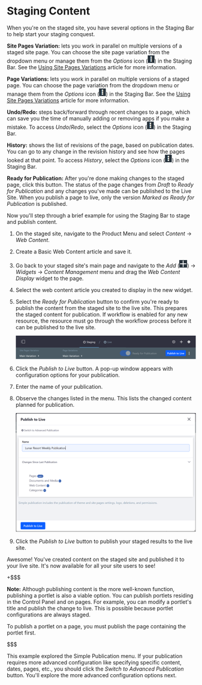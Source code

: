 # Staging Content [](id=staging-content)

When you're on the staged site, you have several options in the Staging Bar to
help start your staging conquest.

**Site Pages Variation:** lets you work in parallel on multiple versions of a
staged site page. You can choose the site page variation from the dropdown menu
or manage them from the *Options* icon
(![Options](../../../../images/icon-options.png)) in the Staging Bar. See the
[Using Site Pages Variations](/discover/portal/-/knowledge_base/7-1/using-site-pages-variations)
article for more information.

**Page Variations:** lets you work in parallel on multiple versions of a staged
page. You can choose the page variation from the dropdown menu or manage them
from the *Options* icon (![Options](../../../../images/icon-options.png)) in the
Staging Bar. See the
[Using Site Pages Variations](/discover/portal/-/knowledge_base/7-1/using-site-pages-variations)
article for more information.

**Undo/Redo:** steps back/forward through recent changes to a page, which can
save you the time of manually adding or removing apps if you make a mistake. To
access *Undo*/*Redo*, select the *Options* icon
(![Options](../../../../images/icon-options.png)) in the Staging Bar.

**History:** shows the list of revisions of the page, based on publication
dates. You can go to any change in the revision history and see how the pages
looked at that point. To access *History*, select the *Options* icon
(![Options](../../../../images/icon-options.png)) in the Staging Bar.

**Ready for Publication:** After you're done making changes to the staged page,
click this button. The status of the page changes from *Draft* to *Ready for
Publication* and any changes you've made can be published to the Live Site. When
you publish a page to live, only the version *Marked as Ready for Publication*
is published.

Now you'll step through a brief example for using the Staging Bar to stage and
publish content.

1.  On the staged site, navigate to the Product Menu and select *Content* &rarr;
    *Web Content*.

2.  Create a Basic Web Content article and save it.

3.  Go back to your staged site's main page and navigate to the *Add*
    (![Add](../../../../images/icon-add-app.png)) &rarr; *Widgets* &rarr; *Content
    Management* menu and drag the *Web Content Display* widget to the page.

4.  Select the web content article you created to display in the new widget.

5.  Select the *Ready for Publication* button to confirm you're ready to publish
    the content from the staged site to the live site. This prepares the
    staged content for publication. If workflow is enabled for any new resource,
    the resource must go through the workflow process before it can be published
    to the live site.

    ![Figure 1: The staging toolbar indicates whether you're able to publish to the live site.](../../../../images/staging-publish-bar.png)

6.  Click the *Publish to Live* button. A pop-up window appears with
    configuration options for your publication.
 
7.  Enter the name of your publication.

8.  Observe the changes listed in the menu. This lists the changed content
    planned for publication.

    ![Figure 2: The Simple Publication menu displays the changes since last publication and a way to name your publication.](../../../../images/simple-staging-publication.png)

9.  Click the *Publish to Live* button to publish your staged results to the
    live site.

Awesome! You've created content on the staged site and published it to your live
site. It's now available for all your site users to see!

+$$$

**Note:** Although publishing content is the more well-known function,
publishing a portlet is also a viable option. You can publish portlets residing
in the Control Panel and on pages. For example, you can modify a portlet's title
and publish the change to live. This is possible because portlet configurations
are always staged.

To publish a portlet on a page, you must publish the page containing the portlet
first.

$$$

This example explored the Simple Publication menu. If your publication requires
more advanced configuration like specifying specific content, dates, pages,
etc., you should click the *Switch to Advanced Publication* button. You'll
explore the more advanced configuration options next.
